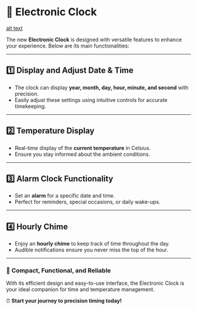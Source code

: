 # 📢 **Electronic Clock**

[alt text](1.png)

The new **Electronic Clock** is designed with versatile features to enhance your experience. Below are its main functionalities:

---

## 1️⃣ **Display and Adjust Date & Time**  
- The clock can display **year, month, day, hour, minute, and second** with precision.  
- Easily adjust these settings using intuitive controls for accurate timekeeping.

---

## 2️⃣ **Temperature Display**  
- Real-time display of the **current temperature** in Celsius.  
- Ensure you stay informed about the ambient conditions.

---

## 3️⃣ **Alarm Clock Functionality**  
- Set an **alarm** for a specific date and time.  
- Perfect for reminders, special occasions, or daily wake-ups.

---

## 4️⃣ **Hourly Chime**  
- Enjoy an **hourly chime** to keep track of time throughout the day.  
- Audible notifications ensure you never miss the top of the hour.

---

### 🌟 **Compact, Functional, and Reliable**
With its efficient design and easy-to-use interface, the Electronic Clock is your ideal companion for time and temperature management.  

⏰ **Start your journey to precision timing today!**
